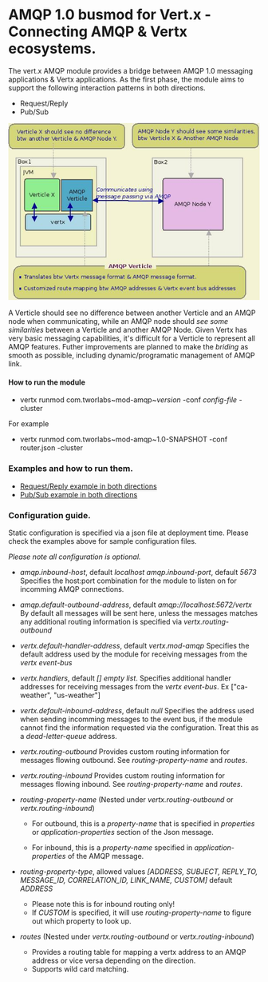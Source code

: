  AMQP 1.0 busmod for Vert.x - Connecting AMQP & Vertx ecosystems.
=================================================================

The vert.x AMQP module provides a bridge between AMQP 1.0 messaging applications & Vertx applications.
As the first phase, the module aims to support the following interaction patterns in both directions.
+ Request/Reply
+ Pub/Sub

![](https://github.com/rajith77/mod-amqp/blob/master/doc/images/vertx-amqp.jpeg)

A Verticle should see no difference between another Verticle and an AMQP node when communicating, while an AMQP node should _see some similarities_ between a Verticle and another AMQP Node. Given Vertx has very basic messaging capabilities, it's difficult for a Verticle to represent all AMQP features. Futher improvements are planned to make the _briding_ as smooth as possible, including dynamic/programatic management of AMQP link.

#### How to run the module
* vertx runmod com.tworlabs~mod-amqp~*version* -conf *config-file* -cluster

For example
* vertx runmod com.tworlabs~mod-amqp~1.0-SNAPSHOT -conf router.json -cluster

### Examples and how to run them.
* [Request/Reply example in both directions](https://github.com/rajith77/mod-amqp/tree/master/src/examples/request-reply)
* [Pub/Sub example in both directions](https://github.com/rajith77/mod-amqp/tree/master/src/examples/pub-sub)

### Configuration guide.
Static configuration is specified via a json file at deployment time.
Please check the examples above for sample configuration files.

*Please note all configuration is optional.*

* *amqp.inbound-host*, default *localhost*
  *amqp.inbound-port*, default *5673*
  Specifies the host:port combination for the module to listen on for incomming AMQP connections.

* *amqp.default-outbound-address*, default *amqp://localhost:5672/vertx*
  By default all messages will be sent here, unless the messages matches any additional routing information is specified via *vertx.routing-outbound*

* *vertx.default-handler-address*, default *vertx.mod-amqp*
  Specifies the default address used by the module for receiving messages from the *vertx event-bus*

* *vertx.handlers*, default *[] empty list*.
  Specifies additional handler addresses for receiving messages from the *vertx event-bus*.
  Ex ["ca-weather", "us-weather"]

* *vertx.default-inbound-address*, default *null*
  Specifies the address used when sending incomming messages to the event bus, if the module cannot find the information requested via the configuration. Treat this as a *dead-letter-queue* address.

* *vertx.routing-outbound*
  Provides custom routing information for messages flowing outbound. See *routing-property-name* and *routes*.

* *vertx.routing-inbound*
  Provides custom routing information for messages flowing inbound. See *routing-property-name* and *routes*.

* *routing-property-name* (Nested under *vertx.routing-outbound* or *vertx.routing-inbound*)
  * For outbound, this is a *property-name* that is specified in *properties* or *application-properties* section of the Json message.
  
  * For inbound, this is a *property-name* specified in *application-properties* of the AMQP message.

* *routing-property-type*, allowed values *[ADDRESS, SUBJECT, REPLY_TO, MESSAGE_ID, CORRELATION_ID, LINK_NAME, CUSTOM]* default *ADDRESS* 
  * Please note this is for inbound routing only!
  * If *CUSTOM* is specified, it will use *routing-property-name* to figure out which property to look up.

* *routes* (Nested under *vertx.routing-outbound* or *vertx.routing-inbound*)
  * Provides a routing table for mapping a vertx address to an AMQP address or vice versa depending on the direction.
  * Supports wild card matching.
